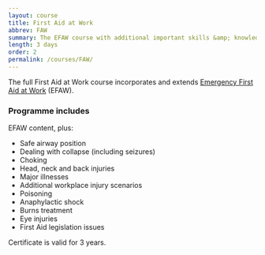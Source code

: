 ```yaml
---
layout: course
title: First Aid at Work
abbrev: FAW
summary: The EFAW course with additional important skills &amp; knowledge
length: 3 days
order: 2
permalink: /courses/FAW/
---
```

The full First Aid at Work course incorporates and extends <a href="/courses/EFAW">Emergency First Aid at Work</a> (EFAW).

### Programme includes

EFAW content, plus:

- Safe airway position
- Dealing with collapse (including seizures)
- Choking
- Head, neck and back injuries
- Major illnesses
- Additional workplace injury scenarios
- Poisoning
- Anaphylactic shock
- Burns treatment
- Eye injuries
- First Aid legislation issues

Certificate is valid for 3 years.
